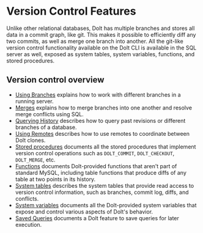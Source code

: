# Version Control Features

Unlike other relational databases, Dolt has multiple branches and stores all data in a commit graph, like git. This makes it possible to efficiently diff any two commits, as well as merge one branch into another. All the git-like version control functionality available on the Dolt CLI is available in the SQL server as well, exposed as system tables, system variables, functions, and stored procedures.

## Version control overview

* [Using Branches](branches.md) explains how to work with different branches in a running server.
* [Merges](merges.md) explains how to merge branches into one another and resolve merge conflicts using SQL.
* [Querying History](querying-history.md) describes how to query past revisions or different branches of a database.
* [Using Remotes](remotes.md) describes how to use remotes to coordinate between Dolt clones.
* [Stored procedures](dolt-sql-procedures.md) documents all the stored procedures that implement version control operations such as `DOLT_COMMIT`, `DOLT_CHECKOUT`, `DOLT_MERGE`, etc.
* [Functions](dolt-sql-functions.md) documents Dolt-provided functions that aren't part of standard MySQL, including table functions that produce diffs of any table at two points in its history.
* [System tables](dolt-system-tables.md) describes the system tables that provide read access to version control information, such as branches, commit log, diffs, and conflicts.
* [System variables](dolt-sysvars.md) documents all the Dolt-provided system variables that expose and control various aspects of Dolt's behavior.
* [Saved Queries](saved-queries.md) documents a Dolt feature to save queries for later execution.

